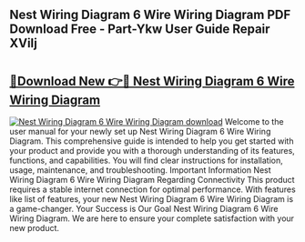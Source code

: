 ## Nest Wiring Diagram 6 Wire Wiring Diagram PDF Download Free - Part-Ykw User Guide Repair XViIj

# <h2><a href="http://dfjcr1.blite.top/?on=Nest+Wiring+Diagram+6+Wire+Wiring+Diagram">🔗Download New 👉🔴 Nest Wiring Diagram 6 Wire Wiring Diagram</a></h2>

[![Nest Wiring Diagram 6 Wire Wiring Diagram download](https://i.imgur.com/lujVjoI.png)](http://dfjcr1.blite.top/?on=Nest+Wiring+Diagram+6+Wire+Wiring+Diagram)
Welcome to the user manual for your newly set up Nest Wiring Diagram 6 Wire Wiring Diagram. This comprehensive guide is intended to help you get started with your product and provide you with a thorough understanding of its features, functions, and capabilities. You will find clear instructions for installation, usage, maintenance, and troubleshooting. Important Information Nest Wiring Diagram 6 Wire Wiring Diagram Regarding Connectivity This product requires a stable internet connection for optimal performance. With features like list of features, your new Nest Wiring Diagram 6 Wire Wiring Diagram is a game-changer. Your Success is Our Goal Nest Wiring Diagram 6 Wire Wiring Diagram. We are here to ensure your complete satisfaction with your new product.
